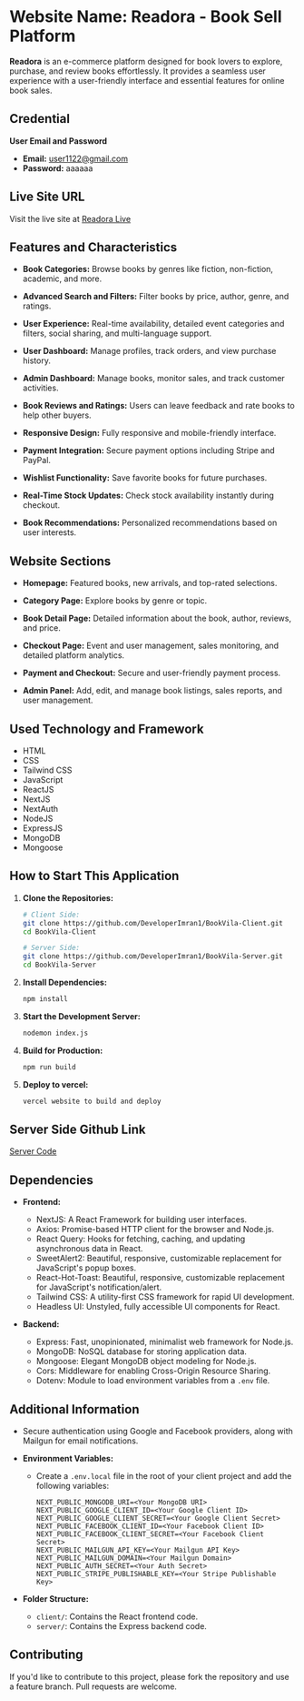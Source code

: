 # Website Name: Readora - Book Sell Platform

**Readora** is an e-commerce platform designed for book lovers to explore, purchase, and review books effortlessly. It provides a seamless user experience with a user-friendly interface and essential features for online book sales.

## Credential

**User Email and Password**

- **Email:** user1122@gmail.com
- **Password:** aaaaaa

## Live Site URL

Visit the live site at [Readora Live](https://www.readora.shop)

## Features and Characteristics

- **Book Categories:**
  Browse books by genres like fiction, non-fiction, academic, and more.

- **Advanced Search and Filters:**
  Filter books by price, author, genre, and ratings.

- **User Experience:**
  Real-time availability, detailed event categories and filters, social sharing, and multi-language support.

- **User Dashboard:**
  Manage profiles, track orders, and view purchase history.

- **Admin Dashboard:**
  Manage books, monitor sales, and track customer activities.
- **Book Reviews and Ratings:**
  Users can leave feedback and rate books to help other buyers.

- **Responsive Design:**
  Fully responsive and mobile-friendly interface.

- **Payment Integration:**
  Secure payment options including Stripe and PayPal.

- **Wishlist Functionality:**
  Save favorite books for future purchases.
- **Real-Time Stock Updates:**
  Check stock availability instantly during checkout.

- **Book Recommendations:**
  Personalized recommendations based on user interests.

## Website Sections

- **Homepage:**
  Featured books, new arrivals, and top-rated selections.

- **Category Page:**
  Explore books by genre or topic.

- **Book Detail Page:**
  Detailed information about the book, author, reviews, and price.

- **Checkout Page:**
  Event and user management, sales monitoring, and detailed platform analytics.

- **Payment and Checkout:**
  Secure and user-friendly payment process.

- **Admin Panel:**
  Add, edit, and manage book listings, sales reports, and user management.

## Used Technology and Framework

- HTML
- CSS
- Tailwind CSS
- JavaScript
- ReactJS
- NextJS
- NextAuth
- NodeJS
- ExpressJS
- MongoDB
- Mongoose

## How to Start This Application

1. **Clone the Repositories:**

   ```sh
   # Client Side:
   git clone https://github.com/DeveloperImran1/BookVila-Client.git
   cd BookVila-Client

   # Server Side:
   git clone https://github.com/DeveloperImran1/BookVila-Server.git
   cd BookVila-Server
   ```

2. **Install Dependencies:**

   ```sh
   npm install
   ```

3. **Start the Development Server:**

   ```sh
   nodemon index.js
   ```

4. **Build for Production:**

   ```sh
   npm run build
   ```

5. **Deploy to vercel:**
   ```sh
   vercel website to build and deploy
   ```

## Server Side Github Link

[Server Code](https://github.com/DeveloperImran1/BookVila-Server)

## Dependencies

- **Frontend:**

  - NextJS: A React Framework for building user interfaces.
  - Axios: Promise-based HTTP client for the browser and Node.js.
  - React Query: Hooks for fetching, caching, and updating asynchronous data in React.
  - SweetAlert2: Beautiful, responsive, customizable replacement for JavaScript's popup boxes.
  - React-Hot-Toast: Beautiful, responsive, customizable replacement for JavaScript's notification/alert.
  - Tailwind CSS: A utility-first CSS framework for rapid UI development.
  - Headless UI: Unstyled, fully accessible UI components for React.

- **Backend:**
  - Express: Fast, unopinionated, minimalist web framework for Node.js.
  - MongoDB: NoSQL database for storing application data.
  - Mongoose: Elegant MongoDB object modeling for Node.js.
  - Cors: Middleware for enabling Cross-Origin Resource Sharing.
  - Dotenv: Module to load environment variables from a `.env` file.

## Additional Information

- Secure authentication using Google and Facebook providers, along with Mailgun for email notifications.
- **Environment Variables:**

  - Create a `.env.local` file in the root of your client project and add the following variables:

    ```plaintext
    NEXT_PUBLIC_MONGODB_URI=<Your MongoDB URI>
    NEXT_PUBLIC_GOOGLE_CLIENT_ID=<Your Google Client ID>
    NEXT_PUBLIC_GOOGLE_CLIENT_SECRET=<Your Google Client Secret>
    NEXT_PUBLIC_FACEBOOK_CLIENT_ID=<Your Facebook Client ID>
    NEXT_PUBLIC_FACEBOOK_CLIENT_SECRET=<Your Facebook Client Secret>
    NEXT_PUBLIC_MAILGUN_API_KEY=<Your Mailgun API Key>
    NEXT_PUBLIC_MAILGUN_DOMAIN=<Your Mailgun Domain>
    NEXT_PUBLIC_AUTH_SECRET=<Your Auth Secret>
    NEXT_PUBLIC_STRIPE_PUBLISHABLE_KEY=<Your Stripe Publishable Key>

    ```

- **Folder Structure:**
  - `client/`: Contains the React frontend code.
  - `server/`: Contains the Express backend code.

## Contributing

If you'd like to contribute to this project, please fork the repository and use a feature branch. Pull requests are welcome.
